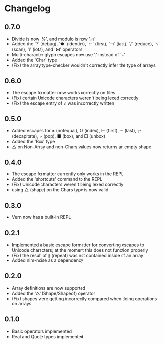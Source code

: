 # Changelog

## 0.7.0

- Divide is now '%', and modulo is now '◿'
- Added the '?' (debug), '●' (identity), '⊢' (first), '⊣' (last), '/' (reduce), '⍀' (scan), 'ɩ' (iota), and '⋈' operators
- Multi-character glyph escapes now use '.' instead of '+'
- Added the 'Char' type
- (Fix) the array type-checker wouldn't correctly infer the type of arrays


## 0.6.0

- The escape formatter now works correctly on files
- (Fix) certain Unicode characters weren't being lexed correctly
- (Fix) the escape entry of ≠ was incorrectly written


## 0.5.0

- Added escapes for ≠ (notequal), ○ (index), ⊢ (first), ⊣ (last), ⥂ (decapitate), ⌄ (pop), ■ (box), and □ (unbox)
- Added the 'Box' type
- △ on Non-Array and non-Chars values now returns an empty shape


## 0.4.0

- The escape formatter currently only works in the REPL
- Added the 'shortcuts' command to the REPL
- (Fix) Unicode characters weren't being lexed correctly
- using △ (shape) on the Chars type is now valid


## 0.3.0

- Vern now has a built-in REPL


## 0.2.1

- Implemented a basic escape formatter for converting escapes to Unicode characters; at the moment this does not function properly
- (Fix) the result of `@` (repeat) was not contained inside of an array
- Added nim-noise as a dependency


## 0.2.0

- Array definitions are now supported
- Added the '△' (Shape/Shapeof) operator
- (Fix) shapes were getting incorrectly compared when doing operations on arrays


## 0.1.0

- Basic operators implemented
- Real and Quote types implemented
